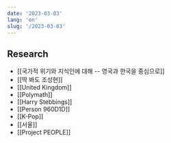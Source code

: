 ```yaml
---
date: '2023-03-03'
lang: 'en'
slug: '/2023-03-03'
---
```


## Research

- [[국가적 위기와 지식인에 대해 -- 영국과 한국을 중심으로]]
- [[딱 봐도 조성현]]
- [[United Kingdom]]
- [[Polymath]]
- [[Harry Stebbings]]
- [[Person 960D1D]]
- [[K-Pop]]
- [[서울]]
- [[Project PEOPLE]]
